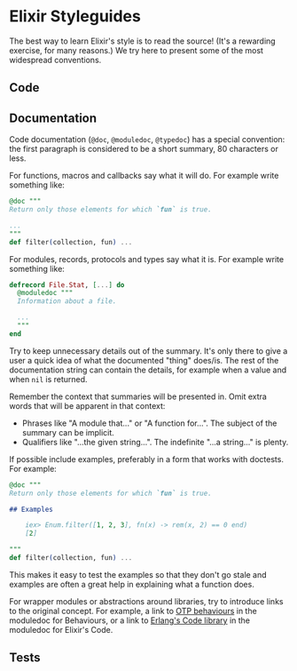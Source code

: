 # Elixir Styleguides

The best way to learn Elixir's style is to read the source! (It's a rewarding
exercise, for many reasons.) We try here to present some of the most
widespread conventions.

## Code

## Documentation

Code documentation (`@doc`, `@moduledoc`, `@typedoc`) has a special convention:
the first paragraph is considered to be a short summary, 80 characters or less.

For functions, macros and callbacks say what it will do. For example write
something like:

```elixir
@doc """
Return only those elements for which `fun` is true.

...
"""
def filter(collection, fun) ...
```

For modules, records, protocols and types say what it is. For example write
something like:

```elixir
defrecord File.Stat, [...] do
  @moduledoc """
  Information about a file.

  ...
  """
end
```

Try to keep unnecessary details out of the summary. It's only there to
give a user a quick idea of what the documented "thing" does/is. The rest of the
documentation string can contain the details, for example when a value and when
`nil` is returned.

Remember the context that summaries will be presented in. Omit extra words
that will be apparent in that context:

- Phrases like "A module that..." or "A function for...". The subject of the
  summary can be implicit.
- Qualifiers like "...the given string...". The indefinite "...a string..."
  is plenty.

If possible include examples, preferably in a form that works with doctests.
For example:

```elixir
@doc """
Return only those elements for which `fun` is true.

## Examples

    iex> Enum.filter([1, 2, 3], fn(x) -> rem(x, 2) == 0 end)
    [2]

"""
def filter(collection, fun) ...
```

This makes it easy to test the examples so that they don't go stale and examples
are often a great help in explaining what a function does.

For wrapper modules or abstractions around libraries, try to introduce links
to the original concept. For example, a link to
[OTP behaviours](erlang.org/doc/design_principles/des_princ.html#id58199)
in the moduledoc for Behaviours, or a link to
[Erlang's Code library](http://www.erlang.org/doc/man/code.html)
in the moduledoc for Elixir's Code.

## Tests
